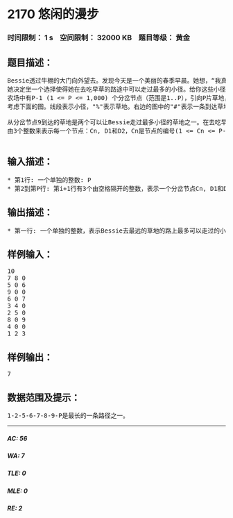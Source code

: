 # 2170 悠闲的漫步   
### 时间限制： 1 s&nbsp;&nbsp;&nbsp;&nbsp;空间限制： 32000 KB&nbsp;&nbsp;&nbsp;&nbsp;题目等级： 黄金  
## 题目描述：  

<pre>
Bessie透过牛棚的大门向外望去。发现今天是一个美丽的春季早晨。她想，“我真的好想好想沐浴著春风，走在草地之中，感受嫩草温柔地抚摸四蹄地的感觉。”她知道一旦她离开了牛棚，她将沿著一条小径走一段路，然后就会出现一个三岔路口，她必须在两条小径中选择一条继续走下去。然后她又会遇到更多的三岔路口，进行更多的选择，知道她到达一个青翠的牧场為止。
她决定坐一个选择使得她在去吃早草的路途中可以走过最多的小径。给你这些小径的描述，要求Bessie最多可以走过多少条小径。假定Bessie一出牛棚就有2条路径，Bessie需要从中选择一条。
农场中有P-1 (1 <= P <= 1,000) 个分岔节点（范围是1..P），引向P片草地，它们之间由小径连接。对任意一个节点来说，只有一条从牛棚（被标记為节点1）开始的路径可以到达。
考虑下面的图。线段表示小径，"%"表示草地。右边的图中的"#"表示一条到达草地的高亮的路径。
 
从分岔节点9到达的草地是两个可以让Bessie走过最多小径的草地之一。在去吃早草的路上Bessie将走过7条不同的小径。这些草地是离牛棚也就是节点1最“远”的。
由3个整数来表示每一个节点：Cn, D1和D2，Cn是节点的编号(1 <= Cn <= P-1); D1和D2是由该节点引出的两条小径的终点(0 <= D1 <= P-1; 0 <= D2 <= P-1)。如果D1為0，表示这条小径引向的是一片牧草地；D2也一样。

</pre>
  
  
## 输入描述：  

<pre>
* 第1行: 一个单独的整数: P
* 第2到第P行: 第i+1行有3个由空格隔开的整数，表示一个分岔节点Cn, D1和D2。
</pre>
  
  
## 输出描述：  

<pre>
* 第一行: 一个单独的整数，表示Bessie去最远的草地的路上最多可以走过的小径的数目。
</pre>
  
  
## 样例输入：  

<pre>
10  
7 8 0  
5 0 6  
9 0 0  
6 0 7  
3 4 0  
2 5 0  
8 0 9  
4 0 0  
1 2 3
</pre>
  
  
## 样例输出：  

<pre>
7
</pre>
  
  
## 数据范围及提示：  

<pre>
1-2-5-6-7-8-9-P是最长的一条路径之一。
</pre>
  
  
***  

##### AC: 56  
##### WA: 7  
##### TLE: 0  
##### MLE: 0  
##### RE: 2  
